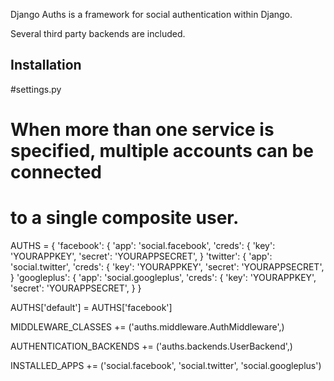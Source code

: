 Django Auths is a framework for social authentication within Django.

Several third party backends are included.

Installation
------------

  #settings.py

  # When more than one service is specified, multiple accounts can be connected
  # to a single composite user.
  AUTHS = {
    'facebook': {
      'app': 'social.facebook',
      'creds': {
        'key': 'YOURAPPKEY',
        'secret': 'YOURAPPSECRET',
    }
    'twitter': {
      'app': 'social.twitter',
      'creds': {
        'key': 'YOURAPPKEY',
        'secret': 'YOURAPPSECRET',
    }
    'googleplus': {
      'app': 'social.googleplus',
      'creds': {
        'key': 'YOURAPPKEY',
        'secret': 'YOURAPPSECRET',
    }
  }

  AUTHS['default'] = AUTHS['facebook']

  MIDDLEWARE_CLASSES += ('auths.middleware.AuthMiddleware',)

  AUTHENTICATION_BACKENDS += ('auths.backends.UserBackend',)

  INSTALLED_APPS += ('social.facebook', 'social.twitter', 'social.googleplus')

